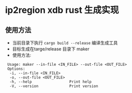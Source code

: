 # ip2region xdb rust 生成实现

## 使用方法
* 当前目录下执行 `cargo build --release` 编译生成工具  
* 目标生成在targe/release 目录下 maker  
* 使用方法: 
```
 Usage: maker --in-file <IN_FILE> --out-file <OUT_FILE>
 Options:
  -i, --in-file <IN_FILE>
  -o, --out-file <OUT_FILE>
  -h, --help                 Print help
  -V, --version              Print version
```
